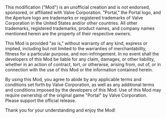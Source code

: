 This modification ("Mod") is an unofficial creation and is not endorsed, sponsored, or affiliated with Valve Corporation. "Portal," the Portal logo, and the Aperture logo are trademarks or registered trademarks of Valve Corporation in the United States and/or other countries. All other trademarks, registered trademarks, product names, and company names mentioned herein are the property of their respective owners.

This Mod is provided "as is," without warranty of any kind, express or implied, including but not limited to the warranties of merchantability, fitness for a particular purpose, and non-infringement. In no event shall the developers of this Mod be liable for any claim, damages, or other liability, whether in an action of contract, tort, or otherwise, arising from, out of, or in connection with the use of this Mod or the information contained herein.

By using this Mod, you agree to abide by any applicable terms and conditions set forth by Valve Corporation, as well as any additional terms and conditions imposed by the developers of this Mod. Use of this Mod may require ownership of the original game "Portal" by Valve Corporation. Please support the official release.

Thank you for your understanding and enjoy the Mod!
